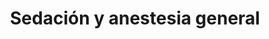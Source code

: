 ---
templateKey: specialties-page
language: es
title: Sedación y anestesia general
redirects: /en/specialties/sedation-and-general-anesthesia/

# Hero Section
hero:
  display: true
  type: default
  image: /img/hero-sedation-and-general-anesthesia.jpg
  parallax: false
  title: >
    <span class="bebas" style="font-family:Bebas Neue Bold;color:white;font-weight:lighter">Sedación y Anestesia General</span>
  indicator: false
  halfSize: true

# Heading Section 
specialtiesHeading:
  display: true
  img: /img/icon-sedation-and-general-anesthesia.png
  content: Sus principales objetivos son los de garantizar el bienestar y confort del paciente, suprimiendo por completo el dolor, el malestar físico y el estrés psicológico asociado a cualquier acto médico o quirúrgico.

# Aside section
paragraphSection:
  body: >
    <p>
      A pesar de todos los avances que ha experimentado la Odontología en los
      últimos años,
      <strong>
        el miedo y la ansiedad provocados por el tratamiento dental continúan siendo
        dos aspectos muy comunes en los pacientes de todo el mundo.
      </strong>
      Tanto así, que a través de estudios estadísticos recientes se ha podido
      demostrar que hasta un 25% de los adultos evitan o postergan concurrir a la
      consulta del Odontólogo por temor a sufrir dolor, constituyendo la
      circunstancia una verdadera barrera psicológica que impide, en ocasiones,
      recibir la atención necesaria y preservar la salud oral. Y aunque las
      estrategias de manejo del comportamiento son útiles en la gran mayoría de los
      casos, no son siempre efectivas, sobre todo al enfrentar
      <strong>
        a individuos excesivamente nerviosos, aprensivos o que presenten
        discapacidades que les impidan cooperar.
      </strong>
      Sus principales objetivos son los de garantizar el bienestar y confort del
      paciente, suprimiendo por completo el dolor, el malestar físico y el estrés
      psicológico asociado a cualquier acto médico o quirúrgico.
    </p>

    <p>
      Y es precisamente en esas vicisitudes, en las que la interacción entre el
      profesional y el doliente falla, y en las que las técnicas de
      acondicionamiento habituales parecen no funcionar, en las que se debe
      considerar la posibilidad de aplicar recursos clínicos alternativos para
      MANEJAR LA ANSIEDAD y el estrés preoperatorio.
    </p>

    <p>
      <strong>Actualmente, la anestesia local por infiltración continúa siendo, sin
        discusión alguna, el método más sencillo, frecuente y efectivo para
        dispensar y asegurar un tratamiento dental libre de dolor</strong>
      , sin embargo; es también incuestionable el hecho de que es un procedimiento
      que per se puede causar incomodidad y rechazo, debido a la necesidad de
      aplicar una o varias inyecciones dentro de la boca.
    </p>

    <p>
      Y es definitivamente en esas situaciones, en las que ni siquiera es posible
      tolerar una punción, en las que debemos recurrir a otras técnicas anestésicas
      como
      <strong> la sedación consciente, que representa una opción farmacológica válida, pertinente y muy eficaz para el control del miedo, el estrés y el dolor</strong>
      ; viabilizando el tratamiento odontológico y evitando las típicas confrontaciones con el paciente pediátrico o adulto hipersensible. Además, una EXPERIENCIA ATRAUMÁTICA, prácticamente garantizará el retorno voluntario de estas personas a sus controles periódicos de rutina durante la infancia y la edad adulta.
    </p>
    
  image: /img/aside-sedation-and-general-anesthesia.jpg

# Quote Section
quote:
  title: ''
  body: >
    Tanto la Sedación Consciente (SC) como la Anestesia General (AG), son procedimientos seguros y confiables, claro está, siempre y cuando se practiquen en condiciones ideales de infraestructura y dotación clínica, y por supuesto; bajo la responsabilidad de un equipo médico altamente especializado.
  author: Dr. Castor José Garabán Povea 
  footer:
    position: Cirujano Bucal
    clinic: DENTAL VIP, Especialidades Odontológicas s.c.

# Parallax Section
plainParallax:
  image: /img/parallax-sedation-and-general-anesthesia.jpg

# Faq Section
faq:
  title:  Preguntas Frecuentes
  blocks:
    - questions:

      - question: Entre la anestesia local y general, ¿cuál es preferible?
        answer: >
          <p>Por su gran efectividad, seguridad y ausencia casi absoluta de efectos secundarios, la anestesia local troncular o infiltrativa es la de elección para las intervenciones de rutina en Odontología y de cirugía oral menor en medios ambulatorios, mientras que la sedación consciente inhalatoria o con narcóticos intravenosos es la mejor opción para pacientes especiales o excesivamente aprensivos. La anestesia general solo es necesaria en los casos de cirugía mayor como la ortognática y maxilofacial.</p>
      - question: ¿En qué consiste la anestesia general?
        answer: >
          <p>La AG se puede definir como la intoxicación inducida, controlada y reversible del sistema nervioso central que produce inconsciencia, amnesia temporal, analgesia, pérdida de la sensibilidad, relajación muscular y supresión de los reflejos autónomos y sensoriales. Las drogas que se suministran cuentan con propiedades hipnóticas y pueden aplicarse de distintas maneras, pero generalmente suelen utilizarse las vías inhalatoria y endovenosa. </p>
      - question: ¿Qué es la sedación consciente?
        answer: >
          <p>Es una técnica anestésica en la que se administra a los pacientes la combinación de uno o varios medicamentos que provocan una leve depresión del sistema nervioso central, sin pérdida de la consciencia, pero con alteración de la misma. Tiene efecto sobre el dolor, ya que al disminuir la ansiedad se eleva el umbral doloroso, facilita la administración del anestésico local sin que la persona se entere y, a la dosis correcta, produce también amnesia; de forma que el paciente tenga poco o nada que recordar del procedimiento.</p>
      - question: ¿Cuál es la diferencia entre ambas y cuál es mejor?
        answer: >
          <p>Básicamente que en la sedación se preservan los reflejos, el control de la respiración y la capacidad de respuesta a los estímulos táctiles y verbales. En la anestesia general el paciente está dormido en un sueño profundo, y se requieren frecuentemente la protección de la vía aérea y la ventilación asistida. Además, la función cardiovascular suele verse también alterada, por lo que se hace pertinente la constante monitorización de los signos vitales. Ninguna es mejor que otra, y simplemente cada una tiene sus indicaciones. En Odontología, la anestesia general para los procedimientos más extensos, complejos e invasivos, como la Cirugía Maxilofacial o colocación de Implantes Cigomáticos por ejemplo; y la sedación, para la gran mayoría de las intervenciones orales en circunstancias particulares.<p>
      - question: ¿Cuáles fármacos suelen utilizarse para sedar a un paciente?
        answer: >
          <p>Oxido Nitroso combinado con Oxígeno (N2O:O2) por vía inhalatoria, y por la endovenosa las Benzodiazepinas  como el Diazepam y el Midazolam, el Propofol, Tiopental Sódico, Fentanilo, Ketamina, Etomidato y/o cualquier combinación de ellos. Además, el anestésico local de preferencia, usualmente los pertenecientes al grupo amida; como la Lidocaína o Mepivacaína.</p>
      - question: ¿Es la sedación un procedimiento 100% seguro?
        answer: >
          <p>La realización de cualquier acto médico puede tener siempre efectos adversos o indeseables, y la SC no es la excepción. Dentro de los posibles riesgos podemos encontrar las reacciones alérgicas, aspiración de secreciones a nivel pulmonar, hipoxia, hipoventilación, obstrucción de la vía aérea por cuerpos extraños y reacciones anómalas del sistema nervioso autónomo. Sin embargo, las complicaciones mencionadas rara vez se presentan, y en tal caso, la presencia de un Anestesiólogo garantizará una rápida y segura resolución de las mismas.</p>
      - question: ¿Existen contraindicaciones a esta técnica de anestesia?
        answer: >
          <p>Realmente pocas, entre las que encontramos: historia de hipersensibilidad previa al procedimiento, insuficiencia respiratoria, insuficiencia hepática grave, embarazo, lactancia, alcoholismo, uso de estupefacientes, enfermedades psicóticas, oclusiones intestinales, algunos casos de glaucoma y/o cualquier otra condición sistémica que contraindique el uso de narcóticos.</p>
      - question: Si soy muy nervioso y solo me voy a arreglar una muela, ¿pueden dormirme completo?
        answer: >
          <p> Por supuesto que sí, sin embargo, habría que valorar muy bien si el coste y complejidad del tratamiento le compensarían verdaderamente en un caso tan sencillo como ese. Lo correcto es que antes de considerar la sedación, se hace pertinente agotar todos los medios persuasivos y relativos al condicionamiento de la conducta, los cuales muchas veces logran minimizar los niveles de ansiedad y modificar radicalmente la disposición hacia el tratamiento.</p>
      - question: ¿En qué casos es entonces recomendable una sedación o una anestesia más profunda?
        answer: >
          <p>Verdaderamente no existe un claro consenso sobre las indicaciones para la utilización de estas técnicas en Odontología, sin embargo, dependen del análisis objetivo y subjetivo de múltiples factores asociados con el paciente, el profesional y el tratamiento. Dentro de las indicaciones más comunes encontramos: </p>
          <ol>
            <li>Niños o adultos con experiencias previas médico-odontológicas traumatizantes, y en los que no es posible lograr una comunicación positiva ni la cooperación necesaria para el tratamiento.</li>
            <li>Pacientes alérgicos a los anestésicos locales.</li>
            <li>Niños y adultos con discrasias sanguíneas, ya que la anestesia infiltrativa o troncular podría provocar hemorragias en los espacios látero-faríngeos.</li>
            <li>Personas con retraso mental, trastornos psicomotores, genéticos o musculoesqueléticos, que impidan el tratamiento convencional en estado de consciencia.</li>
            <li>Pacientes con cardiopatías congénitas en los que se vaya a practicar un tratamiento extenso o que contemple la remoción de procesos sépticos dentarios, restauraciones múltiples o de cirugía maxilofacial.</li>
            <li>Pacientes médicamente comprometidos y que su condición general requiera alivio de la ansiedad para prevenir riesgos mayores. </li>
            <li>Situaciones en las que determinemos que la anestesia local no logrará el efecto deseado por el tamaño, ubicación de la lesión y/o duración del procedimiento; como por ejemplo, la colocación de implantes múltiples en ambos maxilares.</li>
            <li>Pacientes odontofóbicos o con verdadero pánico al Odontológo.</li>
          </ol>
      - question: ¿Pueden producir estas intervenciones algún efecto secundario?
        answer: >
          <p>Es muy difícil, ya que generalmente los fármacos se emplean con dosis muy bien controladas que se metabolizan por completo en poco tiempo, permitiendo que el paciente despierte con total normalidad, como si de una larga siesta se tratase. No obstante, para dar el alta, la persona debe estar consciente y orientada, hemodinámica y respiratoriamente estable y sin necesidad de ayuda para la marcha.</p>
    - questions:

      - question: ¿Es necesario hacer algún tipo de estudio o evaluación previa?
        answer: >
          <p>La valoración preanestésica (VPA) es un protocolo de estudio que permite la evaluación del estado físico y de riesgo del paciente, para luego establecer un plan anestésico de acuerdo con sus condiciones particulares y reducir así la posibilidad de complicaciones. La VPA es obligatoria, ha demostrado su importancia y trascendencia en el campo de la anestesiología y es un elemento principal de seguridad en la atención médica. Estudios recientes han demostrado que la falta de valoración del estado de los pacientes anestésicos influye en el 70% de los accidentes intraoperatorios y fueron la causa de algunos fallecimientos ocurridos.La consulta preoperatoria debe tener lugar varios días antes de la intervención programada. El lapso previsto debe permitir la realización de las pruebas complementarias e interconsultas externas pertinentes, sesiones de terapia respiratoria en caso de ser requeridas, la abstinencia de tabaco y/o alcohol, e incluso, la administración de algún aporte nutricional específico.</p>
      - question: ¿Puede aplicarse la SC libremente en el consultorio dental?
        answer: >
          <p>¡A NUESTRO CRITERIO JAMÁS!, a menos que el centro cuente con instalaciones, equipos y materiales que garanticen un apropiado cuidado del paciente, y que incluyan al menos: un ambiente de quirófano anexo al salón dental, aparatos y equipos de anestesia, vías aéreas artificiales y tubos endotraqueales de todos los diámetros, catéteres intravenosos, válvulas y bolsas de asistencia respiratoria, máscaras laríngeas de todos los tamaños, cánulas orofaríngeas y nasofaríngeas de variadas dimensiones, cilindros de gas medicinal, sistema avanzado de monitorización, electrocardiógrafo, laringoscopio y video laringoscopio, fibrobroncoscopio para intubaciones difíciles, estimulador de nervios periféricos, sistemas de suministro de oxígeno, sistema de purificación de gases, sistema de aspiración, equipos de reanimación cardiopulmonar (RCP), sala de recuperación y planta eléctrica de emergencia con autonomía mínima de 3 horas continuas. Además, en los casos de AG, es imprescindible que la sala de operaciones se encuentre integrada a una clínica privada u hospital de envergadura, que cuente con terapia intensiva, un equipo médico multidisciplinar permanente y el personal auxiliar capacitado para atender cualquier posible eventualidad. 
          Con sinceridad, no conocemos en nuestra ciudad capital ninguna clínica dental que cumpla al 100% con estas demandas y que esté verdaderamente en capacidad de proporcionar un ambiente seguro y eficaz para los tratamientos con sedación, y menos aún, con anestesia general. En DENTAL VIP jamás ponemos en riesgo la vida de nuestros pacientes y siempre preferimos intervenir estos casos en espacios físicos ajenos a nuestra infraestructura habitual.  </p>
      - question: ¿Qué medidas de seguridad o de precaución debo tomar?
        answer: >
          <p>Básicamente el ayuno, para evitar la regurgitación y aspiración pulmonar del contenido gástrico tras la inducción de la anestesia, durante el transcurrir del procedimiento o en el postoperatorio inmediato. Los protocolos actuales de ayuno preoperatorio coinciden en la duración del lapso de tiempo durante el cual no debe ingerirse sustancia alguna, e indican, 2 horas para los líquidos claros y 6 para los alimentos más sólidos. Entiéndase por líquidos claros solo el agua, zumo de frutas sin pulpa, bebidas carbonatadas, té claro y café negro.</p>
      - question: ¿Debe estar siempre presente un Médico Anestesiólogo?
        answer: >
          <p>¡POR SUPUESTO! La responsabilidad de un paciente bajo sedación debe estar siempre a cargo de un Médico Especialista en anestesiología, reanimación y terapia del dolor, con experiencia en técnicas infiltrativas, habilidad de titular las drogas que se administren y experticia en el manejo de la vía aérea, monitoreo de las constantes vitales y aplicación de técnicas de resucitación. La presencia de un Anestesiólogo puede significar la diferencia entre la vida y la muerte, así de claro. </p>
      - question: ¿Deben entubarme y colocarme un respirador artificial?
        answer: >
          <p>Solo en los casos de anestesia general. Sin embargo, al aplicar una SC, se deben tener siempre a mano todos los recursos profesionales y de soporte vital que permitan hacer frente a cualquier eventualidad y salvaguardar la vida del paciente, y entre los cuales, los tubos endotraqueales y dispositivos de ventilación mecánica son indispensables.</p>
      - question: ¿Son muy elevados los costos de este tipo de anestesia?
        answer: >
          <p>Indudablemente suman a la cuenta y elevan el importe final del tratamiento. La ocupación y uso de una infraestructura verdaderamente diseñada y equipada a tal fin, la intervención de un Médico Anestesiólogo con su personal auxiliar y el traslado de los equipos y materiales dentales necesarios para cumplir el objetivo terapéutico, son variables que tendrán siempre un considerable impacto económico.</p>
      - question: Si me van a sedar, ¿puedo ir solo o debo ir acompañado?
        answer: >
          <p>Es necesario ir siempre acompañado, ya que es muy útil y reconfortante recibir apoyo físico y emocional luego del procedimiento, y además, imprescindible delegar la responsabilidad del traslado al lugar de residencia. Luego de una sedación, son frecuentes los sentimientos de torpeza, confusión y desorientación. </p>
      - question: ¿Cuánto tiempo tardaré en despertarme luego de la intervención?
        answer: >
          <p>La sedación consciente es una técnica que permite el rápido retorno del paciente a su estado de normalidad, lo que hace posible darlo de alta sin mayores demoras luego de terminar el procedimiento. Sin embargo, es común experimentar cierto grado de somnolencia y cansancio, razón por la cual recomendamos esperar, al menos, una hora antes de abandonar las instalaciones. </p>
      - question: ¿Qué cuidados postoperatorios debo tener?
        answer: >
          <p>Básicamente posponer por 24 horas cualquier actividad que requiera de coordinación mental, balance o equilibrio, tales como; conducir, operar maquinarias, hacer cálculos complejos o cualquier otra función que demande precisión psicomotriz.</p>
      - question: ¿Es necesario guardar algún tipo de reposo?
        answer: >
          <p>Ninguno adicional al que amerite el postoperatorio anestésico de rutina (24 horas) y el tratamiento dental dispensado.</p>

# Clinic Cases
clinicCases:
  title: Sedación Consciente - Galería
  items:
    - image: /img/clinic-cases-sedation-and-general-anesthesia-es-01-thumb.jpg
      title: > 
        <i></i>
    - image: /img/clinic-cases-sedation-and-general-anesthesia-es-02-thumb.jpg
      title: >
        <i></i>
    - image: /img/clinic-cases-sedation-and-general-anesthesia-es-03-thumb.jpg
      title: >
        <i></i>
    - image: /img/clinic-cases-sedation-and-general-anesthesia-es-04-thumb.jpg
      title: >
        <i></i>
    - image: /img/clinic-cases-sedation-and-general-anesthesia-es-05-thumb.jpg
      title: >
        <i></i>
    - image: /img/clinic-cases-sedation-and-general-anesthesia-es-06-thumb.jpg
      title: >
        <i></i>
    - image: /img/clinic-cases-sedation-and-general-anesthesia-es-07-thumb.jpg
      title: >
        <i></i>
    - image: /img/clinic-cases-sedation-and-general-anesthesia-es-08-thumb.jpg
      title: >
        <i></i>
    - image: /img/clinic-cases-sedation-and-general-anesthesia-es-09-thumb.jpg
      title: >
        <i></i>
    - image: /img/clinic-cases-sedation-and-general-anesthesia-es-10-thumb.jpg
      title: >
        <i></i>
    - image: /img/clinic-cases-sedation-and-general-anesthesia-es-11-thumb.jpg 
      title: >
        <i></i>
    - image: /img/clinic-cases-sedation-and-general-anesthesia-es-12-thumb.jpg
      title: >
        <i></i>
    - image: /img/clinic-cases-sedation-and-general-anesthesia-es-13-thumb.jpg
      title: >
        <i></i>
    - image: /img/clinic-cases-sedation-and-general-anesthesia-es-14-thumb.jpg
      title: >
        <i></i>
    - image: /img/clinic-cases-sedation-and-general-anesthesia-es-15-thumb.jpg
      title: >
        <i></i>
    - image: /img/clinic-cases-sedation-and-general-anesthesia-es-16-thumb.jpg
      title: >
        <i></i>
    - image: /img/clinic-cases-sedation-and-general-anesthesia-es-17-thumb.jpg
      title: >
        <i></i>
    - image: /img/clinic-cases-sedation-and-general-anesthesia-es-18-thumb.jpg
      title: >
        <i></i>

  lightbox:
    placeholder: GIRE EL DISPOSITIVO PARA AMPLIAR LAS IMAGENES
    type: ''
    images: 
      - image: /img/clinic-cases-sedation-and-general-anesthesia-es-01.jpg
      - image: /img/clinic-cases-sedation-and-general-anesthesia-es-02.jpg
      - image: /img/clinic-cases-sedation-and-general-anesthesia-es-03.jpg
      - image: /img/clinic-cases-sedation-and-general-anesthesia-es-04.jpg
      - image: /img/clinic-cases-sedation-and-general-anesthesia-es-05.jpg
      - image: /img/clinic-cases-sedation-and-general-anesthesia-es-06.jpg
      - image: /img/clinic-cases-sedation-and-general-anesthesia-es-07.jpg
      - image: /img/clinic-cases-sedation-and-general-anesthesia-es-08.jpg
      - image: /img/clinic-cases-sedation-and-general-anesthesia-es-09.jpg
      - image: /img/clinic-cases-sedation-and-general-anesthesia-es-10.jpg
      - image: /img/clinic-cases-sedation-and-general-anesthesia-es-11.jpg
      - image: /img/clinic-cases-sedation-and-general-anesthesia-es-12.jpg
      - image: /img/clinic-cases-sedation-and-general-anesthesia-es-13.jpg
      - image: /img/clinic-cases-sedation-and-general-anesthesia-es-14.jpg
      - image: /img/clinic-cases-sedation-and-general-anesthesia-es-15.jpg
      - image: /img/clinic-cases-sedation-and-general-anesthesia-es-16.jpg
      - image: /img/clinic-cases-sedation-and-general-anesthesia-es-17.jpg
      - image: /img/clinic-cases-sedation-and-general-anesthesia-es-18.jpg

# Responsive Aside Paragraphs
asides:
  display: false
  sections:
    - align: right
      title: >
        <h3>''</h3>
      content: >
        <p>''</p>
      image: /img/professionals-dr-castor-jose-garaban-povea.png
      footer:
        display: true
        image:
          src: /img/professionals-dr-castor-jose-garaban-povea-studies.jpg
          display: true
        button:
          text: ''
          to: ''
          display: false
  
# Testimonial Section
lightQuote:
  color: '#fff'
  display: true
  img:
    ld: /img/quotes-sedation-and-general-anesthesia-landscape.jpg
    pt: /img/quotes-sedation-and-general-anesthesia-portrait.jpg
  content: COMO EN MUCHAS PERSONAS DE MI GENERACIÓN, EL MIEDO A LOS ODONTÓLOGOS SE PRODUJO POR UNA PÉSIMA EXPERIENCIA EN LA NIÑEZ, PERO GRACIAS A LA SEDACIÓN, PERDÍ EL PÁNICO Y ME HE PODIDO COLOCAR VARIOS IMPLANTES DENTALES.”
  
# Contact Form
form:
  title: ¡Consúltenos Ahora Mismo!
  img: /img/parallax-form-specialties.png

# Procedures Section
procedures:
  display: true
  title: ¡Dele a su Salud el Valor que se Merece!
  procedures:
    - title: Instalaciones
      to: /la-clinica/instalaciones/
      img: /img/procedures-facilities.jpg
    - title: Tecnología
      to: /la-clinica/tecnologia/
      img: /img/procedures-technology.jpg
    - title: Profesionales
      to:  /profesionales/
      img: /img/procedures-professionals.png
---